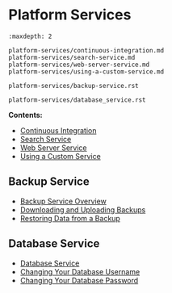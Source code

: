 # Platform Services

```{toctree}
:maxdepth: 2

platform-services/continuous-integration.md
platform-services/search-service.md
platform-services/web-server-service.md
platform-services/using-a-custom-service.md

platform-services/backup-service.rst

platform-services/database_service.rst
```

**Contents:**

- [Continuous Integration](./platform-services/continuous-integration.md)
- [Search Service](./platform-services/search-service.md)
- [Web Server Service](./platform-services/web-server-service.md)
- [Using a Custom Service](./platform-services/using-a-custom-service.md)

## Backup Service

- [Backup Service Overview](./platform-services/backup-service/backup-service-overview.md)
- [Downloading and Uploading Backups](./platform-services/backup-service/downloading-and-uploading-backups.md)
- [Restoring Data from a Backup](./platform-services/backup-service/restoring-data-from-a-backup.md)

## Database Service

- [Database Service](./platform-services/database-service/database-service.md)
- [Changing Your Database Username](./platform-services/database-service/changing-your-database-username.md)
- [Changing Your Database Password](./platform-services/database-service/changing-your-database-password.md)
